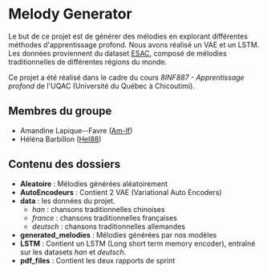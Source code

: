 # Melody Generator

Le but de ce projet est de générer des mélodies en explorant différentes méthodes d'apprentissage profond. Nous avons réalisé un VAE et un LSTM. Les données proviennent du dataset [ESAC](https://www.esac-data.org/), composé de mélodies traditionnelles de différentes régions du monde.

Ce projet a été réalisé dans le cadre du cours *8INF887 - Apprentissage profond* de l'UQAC (Université du Québec à Chicoutimi).


## Membres du groupe
* Amandine Lapique--Favre ([Am-lf](https://github.com/Am-lf))
* Héléna Barbillon ([Hel88](https://github.com/Hel88))

## Contenu des dossiers

* **Aleatoire** : Mélodies générées aléatoirement
* **AutoEncodeurs** : Contient 2 VAE (Variational Auto Encoders)
* **data** : les données du projet.
  * *han* : chansons traditionnelles chinoises
  * *france* : chansons traditionnelles françaises
  * *deutsch* : chansons traditionnelles allemandes
* **generated_melodies** : Mélodies générées par nos modèles
* **LSTM** : Contient un LSTM (Long short term memory encoder), entraîné sur les datasets *han* et *deutsch*.
* **pdf_files** : Contient les deux rapports de sprint
